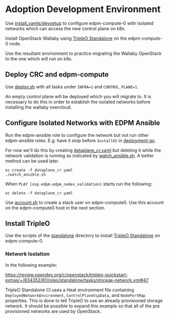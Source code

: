 # Adoption Development Environment

Use
[install_yamls/devsetup](https://github.com/openstack-k8s-operators/install_yamls/tree/master/devsetup)
to configure edpm-compute-0 with isolated networks
which can access the new control plane on k8s.

Install OpenStack Wallaby using
[TripleO
Standalone](https://docs.openstack.org/project-deploy-guide/tripleo-docs/latest/deployment/standalone.html)
on the edpm-compute-0 node.

Use the resultant environment to practice migrating the Wallaby
OpenStack to the one which will run on k8s.

## Deploy CRC and edpm-compute

Use [deploy.sh](../ng/deploy.sh) with all tasks under `INFRA=1`
and `CONTROL_PLANE=1`.

An empty control plane will be deployed which you will migrate to.
It is necessary to do this in order to establish the isolated
networks before installing the wallaby overcloud.

## Configure Isolated Networks with EDPM Ansible

Run the edpm-ansible role to configure the network 
but not run other edpm-ansible roles. E.g. have it stop before
`InstallOS` in [deployment.go](https://github.com/openstack-k8s-operators/dataplane-operator/blob/main/pkg/deployment/deployment.go#L122).

For now we'll do this by creating [dataplane_cr.yaml](dataplane_cr.yaml)
but deleting it while the network validation is running as indicated
by [watch_ansible.sh](../ng/watch_ansible.sh). A better method can be
used later.
```
oc create -f dataplane_cr.yaml
./watch_ansible.sh
```
When `PLAY [osp.edpm.edpm_nodes_validation]` starts run the following:
```
oc delete -f dataplane_cr.yaml
```
Use [account.sh](account.sh) to create a stack user on edpm-compute0.
Use this account on the edpm-compute0 host in the next section.

## Install TripleO

Use the scripts of the [standalone](standalone) directory to install
[TripleO Standalone](https://docs.openstack.org/project-deploy-guide/tripleo-docs/latest/deployment/standalone.html)
on edpm-compute-0.

### Network Isolation

In the following example:

  https://review.opendev.org/c/openstack/tripleo-quickstart-extras/+/834352/81/roles/standalone/tasks/storage-network.yml#47

TripleO Standalone CI uses a Heat environment file containing
`DeployedNetworkEnvironment`, `ControlPlaneVipData`, and
`NodePortMap` properties. This is done to tell TripleO to use
an already provisioned storage network. It should be possible to
expand this example so that all of the pre provisioned networks
are used by OpenStack.
